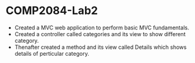 <h1>COMP2084-Lab2</h1>
<ul>
	<li>Created a MVC web application to perform basic MVC fundamentals.</li>
	<li>Created a controller called categories and its view to show different category.</li>
	<li>Thenafter created a method and its view called Details which shows details of perticular category.</li>
</ul>
